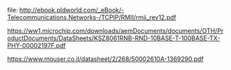 file:
http://ebook.pldworld.com/_eBook/-Telecommunications,Networks-/TCPIP/RMII/rmii_rev12.pdf

https://ww1.microchip.com/downloads/aemDocuments/documents/OTH/ProductDocuments/DataSheets/KSZ8061RNB-RND-10BASE-T-100BASE-TX-PHY-00002197F.pdf

https://www.mouser.co.il/datasheet/2/268/50002610A-1369290.pdf



